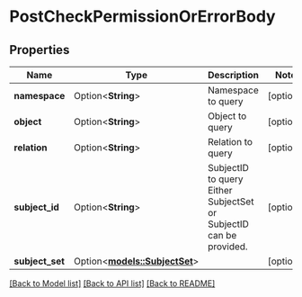 # PostCheckPermissionOrErrorBody

## Properties

Name | Type | Description | Notes
------------ | ------------- | ------------- | -------------
**namespace** | Option<**String**> | Namespace to query | [optional]
**object** | Option<**String**> | Object to query | [optional]
**relation** | Option<**String**> | Relation to query | [optional]
**subject_id** | Option<**String**> | SubjectID to query  Either SubjectSet or SubjectID can be provided. | [optional]
**subject_set** | Option<[**models::SubjectSet**](subjectSet.md)> |  | [optional]

[[Back to Model list]](../README.md#documentation-for-models) [[Back to API list]](../README.md#documentation-for-api-endpoints) [[Back to README]](../README.md)


